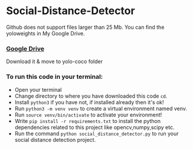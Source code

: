 # Social-Distance-Detector

Github does not support files larger than 25 Mb. You can find the yoloweights in My Google Drive.
### [Google Drive](https://drive.google.com/file/d/1l4jfxh7nEPj53I-nRALogZp5B8AD2K3G/view?usp=sharing)

Download it & move to yolo-coco folder

### To run this code in your terminal:

* Open your terminal
* Change directory to where you have downloaded this code `cd`.
* Install `python3` if you have not, if installed already then it's ok!
* Run `python3 -m venv venv` to create a virtual environment named venv.
* Run `source venv/bin/activate` to activate your environment!
* Write `pip install -r requirements.txt` to install the python dependencies related to this project like opencv,numpy,scipy etc.
* Run the command `python social_distance_detector.py` to run your social distance detection project.




